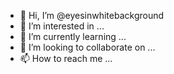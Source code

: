 - 👋 Hi, I’m @eyesinwhitebackground
- 👀 I’m interested in ...
- 🌱 I’m currently learning ...
- 💞️ I’m looking to collaborate on ...
- 📫 How to reach me ...

<!---
eyesinwhitebackground/eyesinwhitebackground is a ✨ special ✨ repository because its `README.md` (this file) appears on your GitHub profile.
You can click the Preview link to take a look at your changes.
--->
